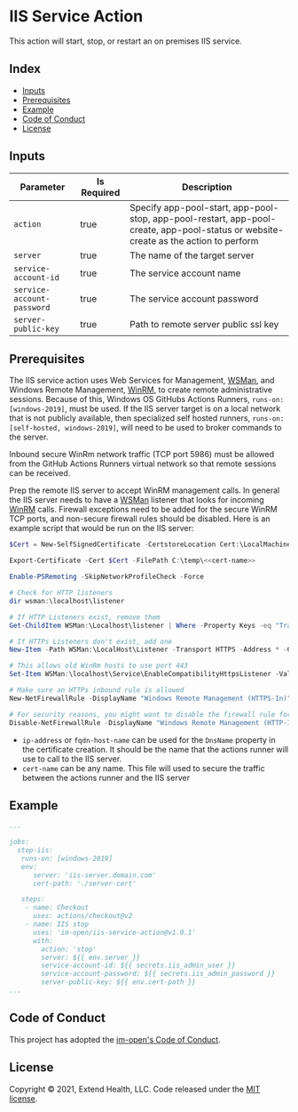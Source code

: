 # IIS Service Action

This action will start, stop, or restart an on premises IIS service.

## Index <!-- omit in toc -->

- [Inputs](#inputs)
- [Prerequisites](#prerequisites)
- [Example](#example)
- [Code of Conduct](#code-of-conduct)
- [License](#license)

## Inputs

| Parameter                  | Is Required | Description                                                                                                                          |
| -------------------------- | ----------- | ------------------------------------------------------------------------------------------------------------------------------------ |
| `action`                   | true        | Specify app-pool-start, app-pool-stop, app-pool-restart, app-pool-create, app-pool-status or website-create as the action to perform |
| `server`                   | true        | The name of the target server                                                                                                        |
| `service-account-id`       | true        | The service account name                                                                                                             |
| `service-account-password` | true        | The service account password                                                                                                         |
| `server-public-key`        | true        | Path to remote server public ssl key                                                                                                 |

## Prerequisites

The IIS service action uses Web Services for Management, [WSMan], and Windows Remote Management, [WinRM], to create remote administrative sessions. Because of this, Windows OS GitHubs Actions Runners, `runs-on: [windows-2019]`, must be used. If the IIS server target is on a local network that is not publicly available, then specialized self hosted runners, `runs-on: [self-hosted, windows-2019]`,  will need to be used to broker commands to the server.

Inbound secure WinRm network traffic (TCP port 5986) must be allowed from the GitHub Actions Runners virtual network so that remote sessions can be received.

Prep the remote IIS server to accept WinRM management calls.  In general the IIS server needs to have a [WSMan] listener that looks for incoming [WinRM] calls. Firewall exceptions need to be added for the secure WinRM TCP ports, and non-secure firewall rules should be disabled. Here is an example script that would be run on the IIS server:

  ```powershell
  $Cert = New-SelfSignedCertificate -CertstoreLocation Cert:\LocalMachine\My -DnsName <<ip-address|fqdn-host-name>>

  Export-Certificate -Cert $Cert -FilePath C:\temp\<<cert-name>>

  Enable-PSRemoting -SkipNetworkProfileCheck -Force

  # Check for HTTP listeners
  dir wsman:\localhost\listener

  # If HTTP Listeners exist, remove them
  Get-ChildItem WSMan:\Localhost\listener | Where -Property Keys -eq "Transport=HTTP" | Remove-Item -Recurse

  # If HTTPs Listeners don't exist, add one
  New-Item -Path WSMan:\LocalHost\Listener -Transport HTTPS -Address * -CertificateThumbPrint $Cert.Thumbprint –Force

  # This allows old WinRm hosts to use port 443
  Set-Item WSMan:\localhost\Service\EnableCompatibilityHttpsListener -Value true

  # Make sure an HTTPs inbound rule is allowed
  New-NetFirewallRule -DisplayName "Windows Remote Management (HTTPS-In)" -Name "Windows Remote Management (HTTPS-In)" -Profile Any -LocalPort 5986 -Protocol TCP

  # For security reasons, you might want to disable the firewall rule for HTTP that *Enable-PSRemoting* added:
  Disable-NetFirewallRule -DisplayName "Windows Remote Management (HTTP-In)"
  ```

  - `ip-address` or `fqdn-host-name` can be used for the `DnsName` property in the certificate creation. It should be the name that the actions runner will use to call to the IIS server.
  - `cert-name` can be any name.  This file will used to secure the traffic between the actions runner and the IIS server

## Example

```yml
...

jobs:
  stop-iis:
   runs-on: [windows-2019]
   env:
      server: 'iis-server.domain.com'
      cert-path: './server-cert'

   steps:
    - name: Checkout
      uses: actions/checkout@v2
    - name: IIS stop
      uses: 'im-open/iis-service-action@v1.0.1'
      with:
        action: 'stop'
        server: ${{ env.server }}
        service-account-id: ${{ secrets.iis_admin_user }}
        service-account-password: ${{ secrets.iis_admin_password }}
        server-public-key: ${{ env.cert-path }}
...
```

## Code of Conduct

This project has adopted the [im-open's Code of Conduct](https://github.com/im-open/.github/blob/master/CODE_OF_CONDUCT.md).

## License

Copyright &copy; 2021, Extend Health, LLC. Code released under the [MIT license](LICENSE).

<!-- Links -->
[PowerShell Remoting over HTTPS with a self-signed SSL certificate]: https://4sysops.com/archives/powershell-remoting-over-https-with-a-self-signed-ssl-certificate
[WSMan]: https://docs.microsoft.com/en-us/windows/win32/winrm/ws-management-protocol
[WinRM]: https://docs.microsoft.com/en-us/windows/win32/winrm/about-windows-remote-management